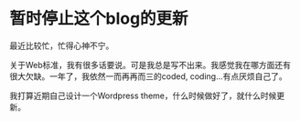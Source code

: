 # 暂时停止这个blog的更新

最近比较忙，忙得心神不宁。

关于Web标准，我有很多话要说。可是我总是写不出来。我感觉我在哪方面还有很大欠缺。一年了，我依然一而再再而三的coded, coding...有点厌烦自己了。

我打算近期自己设计一个Wordpress theme，什么时候做好了，就什么时候更新。